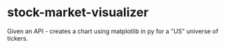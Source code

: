 # stock-market-visualizer
Given an API - creates a chart using matplotlib in py for a "US" universe of tickers. 
